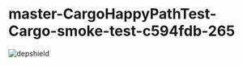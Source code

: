 # master-CargoHappyPathTest-Cargo-smoke-test-c594fdb-265

![depshield](https://depshield.sonatype.org/badges/depshield-prod/master-CargoHappyPathTest-Cargo-smoke-test-c594fdb-265/depshield.svg)